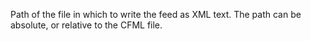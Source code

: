 Path of the file in which to write the feed as XML text.
The path can be absolute, or relative to the CFML file.
